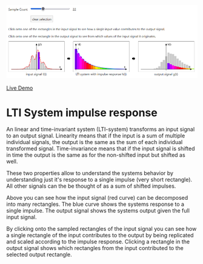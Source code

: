 ![Screenshot of the app](preview.png)

[Live Demo](https://static.laszlokorte.de/lti/)

# LTI System impulse response

An linear and time-invariant system (LTI-system) transforms an input signal to an output signal. Linearity means that if the input is a sum of multiple individual signals, the output is the same as the sum of each individual transformed signal. Time-invariance means that if the input signal is shifted in time the output is the same as for the non-shifted input but shifted as well.

These two properties allow to understand the systems behavior by understanding just it's response to a single impulse (very short rectangle). All other signals can the be thought of as a sum of shifted impulses.

Above you can see how the input signal (red curve) can be decomposed into many rectangles. The blue curve shows the systems response to a single impulse. The output signal shows the systems output given the full input signal.

By clicking onto the sampled rectangles of the input signal you can see how a single rectangle of the input contributes to the output by being replicated and scaled according to the impulse response. Clicking a rectangle in the output signal shows which rectangles from the input contributed to the selected output rectangle.